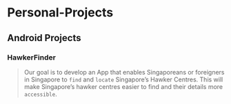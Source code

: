 # Personal-Projects

## Android Projects
###  HawkerFinder
> Our goal is to develop an App that enables Singaporeans or foreigners in Singapore to `find` and `locate` Singapore’s Hawker Centres. This will make Singapore’s hawker centres easier to find and their details more `accessible`.
